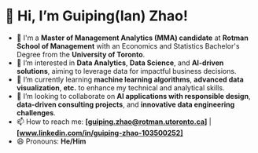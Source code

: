 # 👋 Hi, I’m Guiping(Ian) Zhao!

- 🏫 I'm a **Master of Management Analytics (MMA) candidate** at **Rotman School of Management** with an Economics and Statistics Bachelor's Degree from the **University of Toronto**.  
- 👀 I’m interested in **Data Analytics**, **Data Science**, and **AI-driven solutions**, aiming to leverage data for impactful business decisions.  
- 🌱 I’m currently learning **machine learning algorithms**, **advanced data visualization**, **etc.** to enhance my technical and analytical skills.  
- 💞️ I’m looking to collaborate on **AI applications with responsible design**, **data-driven consulting projects**, and **innovative data engineering challenges**.  
- 📫 How to reach me: **[guiping.zhao@rotman.utoronto.ca]** | **[www.linkedin.com/in/guiping-zhao-103500252]**  
- 😄 Pronouns: **He/Him**    

<!---
GuipingZhao12138/GuipingZhao12138 is a ✨ special ✨ repository because its `README.md` (this file) appears on your GitHub profile.
You can click the Preview link to take a look at your changes.
--->
